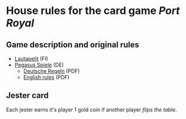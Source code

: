 # House rules for the card game *Port Royal*

## Game description and original rules

* [Lautapelit](https://www.lautapelit.fi/product/21595/port-royal) (FI)
* [Pegasus Spiele](https://pegasusshop.de/Sortiment/Spiele/Familienspiele/166/Port-Royal) (DE)
  * [Deutsche Regeln](https://pegasusshop.de/media/pdf/b3/94/5b/4250231705595_de.pdf) (PDF)
  * [English rules](https://pegasusshop.de/media/pdf/48/8a/c4/4250231705595_gb.pdf) (PDF)


## Jester card

Each jester earns it's player 1 gold coin if another player *flips the table*.
